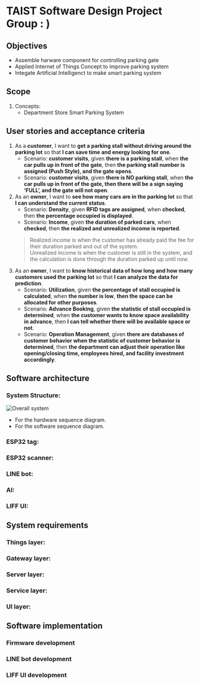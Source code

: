 # TAIST Software Design Project Group : )

## Objectives
* Assemble harware component for controlling parking gate
* Applied Internet of Things Concept to improve parking system
* Integate Artificial Intelligenct to make smart parking system

## Scope
1. Concepts: 
   * Department Store Smart Parking System

## User stories and acceptance criteria
1. As a **customer**, I want to **get a parking stall without driving around the parking lot** so that **I can save time and energy looking for one**.
   * Scenario: **customer visits**, given **there is a parking stall**, when **the car pulls up in front of the gate**, then **the parking stall number is assigned (Push Style), and the gate opens**.
   * Scenario: **customer visits**, given **there is NO parking stall**, when **the car pulls up in front of the gate, then there will be a sign saying ‘FULL’, and the gate will not open**.
2. As an **owner**, I want to **see how many cars are in the parking lot** so that **I can understand the current status**.
	* Scenario: **Density**, given **RFID tags are assigned**, when **checked**, then **the percentage occupied is displayed**.
	* Scenario: **Income**, given **the duration of parked cars**, when **checked**, then **the realized and unrealized income is reported**.
	>Realized income is when the customer has already paid the fee for their duration parked and out of the system. <br />
	>Unrealized income is when the customer is still in the system, and the calculation is done through the duration parked up until now.
3.	As an **owner**, I want to **know historical data of how long and how many customers used the parking lot** so that **I can analyze the data for prediction**.
	* Scenario: **Utilization**, given **the percentage of stall occupied is calculated**, when **the number is low**, **then the space can be allocated for other purposes**.
	* Scenario: **Advance Booking**, given **the statistic of stall occupied is determined**, when **the customer wants to know space availability in advance**, then **I can tell whether there will be available space or not**.
	* Scenario: **Operation Management**, given **there are databases of customer behavior when the statistic of customer behavior is determined**, then **the department can adjust their operation like opening/closing time, employees hired, and facility investment accordingly**.

## Software architecture
### System Structure:
![Overall system](https://user-images.githubusercontent.com/126540644/223080883-f47f8a22-18d0-43c9-9193-b52eae110796.jpg)
* For the hardware sequence diagram.
* For the software sequence diagram.

### ESP32 tag:

### ESP32 scanner:

### LINE bot:

### AI:

### LIFF UI: 

## System requirements
### Things layer:

### Gateway layer:

### Server layer:

### Service layer:

### UI layer:

## Software implementation
### Firmware development

### LINE bot development

### LIFF UI development
